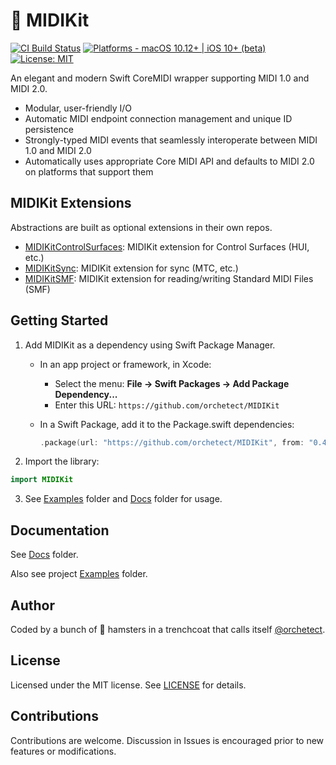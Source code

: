 # 🎹 MIDIKit

[![CI Build Status](https://github.com/orchetect/MIDIKit/actions/workflows/build.yml/badge.svg)](https://github.com/orchetect/MIDIKit/actions/workflows/build.yml) [![Platforms - macOS 10.12+ | iOS 10+ (beta)](https://img.shields.io/badge/platforms-macOS%2010.12%2B%20|%20iOS%2010%2B-lightgrey.svg?style=flat)](https://developer.apple.com/swift) [![License: MIT](http://img.shields.io/badge/license-MIT-lightgrey.svg?style=flat)](https://github.com/orchetect/MIDIKit/blob/main/LICENSE)

An elegant and modern Swift CoreMIDI wrapper supporting MIDI 1.0 and MIDI 2.0.

- Modular, user-friendly I/O
- Automatic MIDI endpoint connection management and unique ID persistence
- Strongly-typed MIDI events that seamlessly interoperate between MIDI 1.0 and MIDI 2.0
- Automatically uses appropriate Core MIDI API and defaults to MIDI 2.0 on platforms that support them

## MIDIKit Extensions

Abstractions are built as optional extensions in their own repos.

- [MIDIKitControlSurfaces](https://github.com/orchetect/MIDIKitControlSurfaces): MIDIKit extension for Control Surfaces (HUI, etc.)
- [MIDIKitSync](https://github.com/orchetect/MIDIKitSync): MIDIKit extension for sync (MTC, etc.)
- [MIDIKitSMF](https://github.com/orchetect/MIDIKitSMF): MIDIKit extension for reading/writing Standard MIDI Files (SMF)

## Getting Started

1. Add MIDIKit as a dependency  using Swift Package Manager.
   - In an app project or framework, in Xcode:
     - Select the menu: **File → Swift Packages → Add Package Dependency...**
     - Enter this URL: `https://github.com/orchetect/MIDIKit`
   
   - In a Swift Package, add it to the Package.swift dependencies:
     ```swift
     .package(url: "https://github.com/orchetect/MIDIKit", from: "0.4.0")
     ```
  
1. Import the library:
  ```swift
  import MIDIKit
  ```

3. See [Examples](https://github.com/orchetect/MIDIKit/blob/master/Examples/) folder and [Docs](https://github.com/orchetect/MIDIKit/blob/master/Docs/) folder for usage.

## Documentation

See [Docs](https://github.com/orchetect/MIDIKit/blob/master/Docs/) folder.

Also see project [Examples](https://github.com/orchetect/MIDIKit/blob/master/Examples/) folder.

## Author

Coded by a bunch of 🐹 hamsters in a trenchcoat that calls itself [@orchetect](https://github.com/orchetect).

## License

Licensed under the MIT license. See [LICENSE](https://github.com/orchetect/MIDIKit/blob/master/LICENSE) for details.

## Contributions

Contributions are welcome. Discussion in Issues is encouraged prior to new features or modifications.
